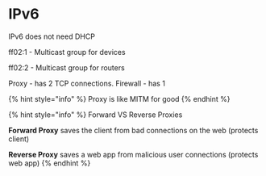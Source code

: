 # IPv6

IPv6 does not need DHCP

ff02:1 - Multicast group for devices

ff02:2 - Multicast group for routers

Proxy - has 2 TCP connections. Firewall - has 1

{% hint style="info" %}
Proxy is like MITM for good
{% endhint %}

{% hint style="info" %}
Forward VS Reverse Proxies

**Forward Proxy** saves the client from bad connections on the web (protects client)

**Reverse Proxy** saves a web app from malicious user connections (protects web app)
{% endhint %}
